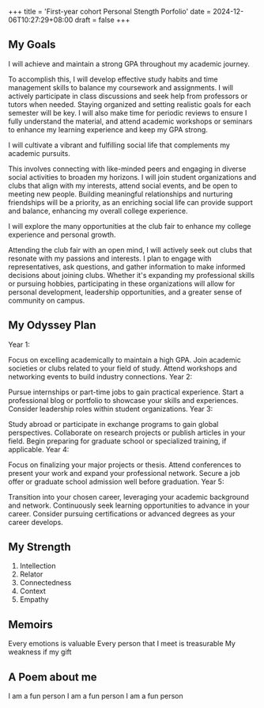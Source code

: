 +++
title = 'First-year cohort Personal Stength Porfolio'
date = 2024-12-06T10:27:29+08:00
draft = false
+++

## My Goals

I will achieve and maintain a strong GPA throughout my academic journey.

 To accomplish this, I will develop effective study habits and time management skills to balance my coursework and assignments. I will actively participate in class discussions and seek help from professors or tutors when needed. Staying organized and setting realistic goals for each semester will be key. I will also make time for periodic reviews to ensure I fully understand the material, and attend academic workshops or seminars to enhance my learning experience and keep my GPA strong.


I will cultivate a vibrant and fulfilling social life that complements my academic pursuits.

 This involves connecting with like-minded peers and engaging in diverse social activities to broaden my horizons. I will join student organizations and clubs that align with my interests, attend social events, and be open to meeting new people. Building meaningful relationships and nurturing friendships will be a priority, as an enriching social life can provide support and balance, enhancing my overall college experience.


I will explore the many opportunities at the club fair to enhance my college experience and personal growth.

 Attending the club fair with an open mind, I will actively seek out clubs that resonate with my passions and interests. I plan to engage with representatives, ask questions, and gather information to make informed decisions about joining clubs. Whether it's expanding my professional skills or pursuing hobbies, participating in these organizations will allow for personal development, leadership opportunities, and a greater sense of community on campus.


## My Odyssey Plan

Year 1:


Focus on excelling academically to maintain a high GPA.
Join academic societies or clubs related to your field of study.
Attend workshops and networking events to build industry connections.
Year 2:


Pursue internships or part-time jobs to gain practical experience.
Start a professional blog or portfolio to showcase your skills and experiences.
Consider leadership roles within student organizations.
Year 3:


Study abroad or participate in exchange programs to gain global perspectives.
Collaborate on research projects or publish articles in your field.
Begin preparing for graduate school or specialized training, if applicable.
Year 4:


Focus on finalizing your major projects or thesis.
Attend conferences to present your work and expand your professional network.
Secure a job offer or graduate school admission well before graduation.
Year 5:


Transition into your chosen career, leveraging your academic background and network.
Continuously seek learning opportunities to advance in your career.
Consider pursuing certifications or advanced degrees as your career develops.

## My Strength
1. Intellection
2. Relator
3. Connectedness
4. Context
5. Empathy

## Memoirs

Every emotions is valuable
Every person that I meet is treasurable 
My weakness if my gift

## A Poem about me

I am a fun person
I am a fun person
I am a fun person


